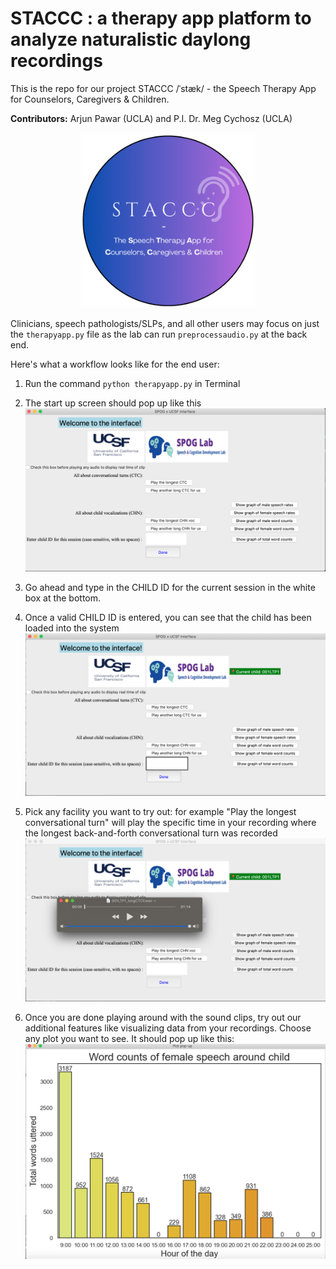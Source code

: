 # STACCC : a therapy app platform to analyze naturalistic daylong recordings

This is the repo for our project STACCC /ˈstæk/ - the Speech Therapy App for Counselors, Caregivers & Children.

**Contributors:** Arjun Pawar (UCLA) and P.I. Dr. Meg Cychosz (UCLA)
<p align="center">
<img src="https://github.com/spoglab-ucla/staccc-therapy-app/blob/main/pngfiles/staccc-circle-logo.png" width="280">
</p>

Clinicians, speech pathologists/SLPs, and all other users may focus on just the `therapyapp.py` file as the lab can run `preprocessaudio.py` at the back end. 

Here's what a workflow looks like for the end user:
1. Run the command `python therapyapp.py` in Terminal


2. The start up screen should pop up like this <img src="https://github.com/spoglab-ucla/staccc-therapy-app/blob/main/pngfiles/welcomescreen.png" width="520">


3. Go ahead and type in the CHILD ID for the current session in the white box at the bottom.


4. Once a valid CHILD ID is entered, you can see that the child has been loaded into the system <img src="https://github.com/spoglab-ucla/staccc-therapy-app/blob/main/pngfiles/selectchild.png" width="520">


5. Pick any facility you want to try out: for example "Play the longest conversational turn" will play the specific time in your recording where the longest back-and-forth conversational turn was recorded <img src="https://github.com/spoglab-ucla/staccc-therapy-app/blob/main/pngfiles/playeg.png" width="520">


6. Once you are done playing around with the sound clips, try out our additional features like visualizing data from your recordings. Choose any plot you want to see. It should pop up like this: <img src="https://github.com/spoglab-ucla/staccc-therapy-app/blob/main/pngfiles/ploteg.png" width="520">